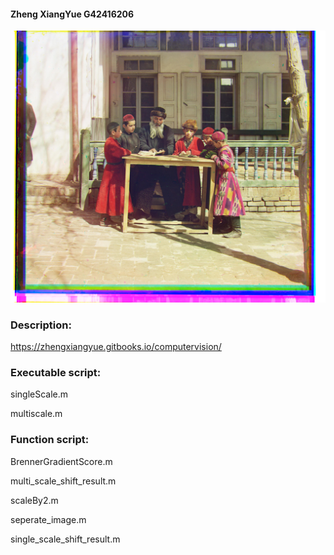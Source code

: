 #### Zheng XiangYue G42416206

![ning1](https://raw.githubusercontent.com/Zhengxiangyue/visionAssignment/master/result/colored_multi_scale_new_01861a.jpg)

### Description:

 https://zhengxiangyue.gitbooks.io/computervision/

### Executable script: 

singleScale.m

multiscale.m

### Function script: 

BrennerGradientScore.m

multi_scale_shift_result.m

scaleBy2.m

seperate_image.m

single_scale_shift_result.m